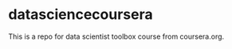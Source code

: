 datasciencecoursera
===================

This is a repo for data scientist toolbox course from coursera.org.
